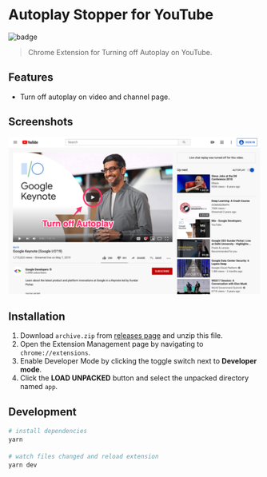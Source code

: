 # Autoplay Stopper for YouTube

![badge](https://github.com/fiahfy/youtube-autoplay-stopper/workflows/Web%20Extension%20CI/badge.svg)

> Chrome Extension for Turning off Autoplay on YouTube.

## Features

- Turn off autoplay on video and channel page.

## Screenshots

![screenshot](.github/img/screenshot.png)

## Installation

1. Download `archive.zip` from [releases page](https://github.com/fiahfy/youtube-autoplay-stopper/releases) and unzip this file.
2. Open the Extension Management page by navigating to `chrome://extensions`.
3. Enable Developer Mode by clicking the toggle switch next to **Developer mode**.
4. Click the **LOAD UNPACKED** button and select the unpacked directory named `app`.

## Development

```bash
# install dependencies
yarn

# watch files changed and reload extension
yarn dev
```
